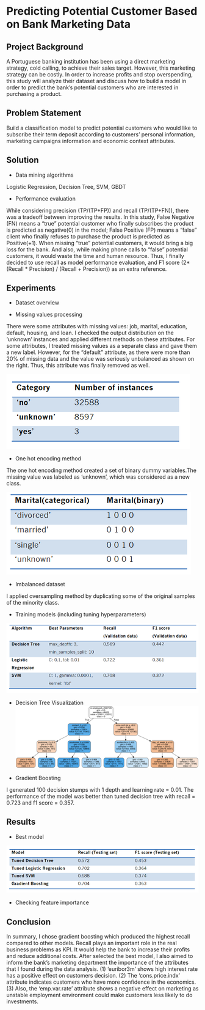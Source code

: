# Predicting Potential Customer Based on Bank Marketing Data

## Project Background

A Portuguese banking institution has been using a direct marketing strategy, cold calling, to achieve their sales target. However, this marketing strategy can be costly. In order to increase profits and stop overspending, this study will analyze their dataset and discuss how to build a model in order to predict the bank’s potential customers who are interested in purchasing a product. 

## Problem Statement

Build a classification model to predict potential customers who would like to subscribe their term deposit according to customers’ personal information, marketing campaigns information and economic context attributes.

## Solution

- Data mining algorithms

Logistic Regression, Decision Tree, SVM, GBDT

- Performance evaluation

While considering precision (TP/(TP+FP)) and recall (TP/(TP+FN)), there was a tradeoff between improving the results. In this study, False Negative (FN) means a “true” potential customer who finally subscribes the product is predicted as negative(0) in the model; False Positive (FP) means a “false” client who finally refuses to purchase the product is
predicted as Positive(+1). When missing “true” potential customers, it would bring a big loss for the bank. And also, while making phone calls to “false” potential customers, it
would waste the time and human resource. Thus, I finally decided to use recall as model performance evaluation, and F1 score (2*(Recall * Precision) / (Recall + Precision)) as an
extra reference.

## Experiments

- Dataset overview

- Missing values processing

There were some attributes with missing values: job, marital, education, default, housing, and loan. I checked the output distribution on the ‘unknown’ instances and applied different methods on these attributes. For some attributes, I treated missing values as a separate class and gave them a new label. However, for the “default” attribute, as there were more than 20% of missing data and the value was seriously unbalanced as shown on the right. Thus, this attribute was finally removed as well.

![MissingValue](missingvalue.png)

- One hot encoding method

The one hot encoding method created a set of binary dummy variables.The missing value was labeled as ‘unknown’, which was considered as a new class.

![OneHotEncoding](OneHotEncoding.png)

- Imbalanced dataset

I applied oversampling method by duplicating some of the original samples of the minority class.

- Training models (including tuning hyperparameters)

![Models](Models.png)

- Decision Tree Visualization
![DT](tuned_decisiontree.png)

- Gradient Boosting

I generated 100 decision stumps with 1 depth and learning rate = 0.01. The performance of the model was better than tuned decision tree with recall = 0.723 and f1 score = 0.357.

## Results

- Best model

![Performance](FinalPerformance.png)

- Checking feature importance


## Conclusion

In summary, I chose gradient boosting which produced the highest recall compared to other models. Recall plays an important role in the real business problems as KPI. It
would help the bank to increase their profits and reduce additional costs. After selected the best model, I also aimed to inform the bank’s marketing department the importance
of the attributes that I found during the data analysis. (1) ‘euribor3m’ shows high interest rate has a positive effect on customers decision. (2) The ‘cons.price.indx’ attribute indicates customers who have more confidence in the economics. (3) Also, the ‘emp.var.rate’ attribute shows a negative effect on marketing as unstable employment environment could make customers less likely to do investments.











